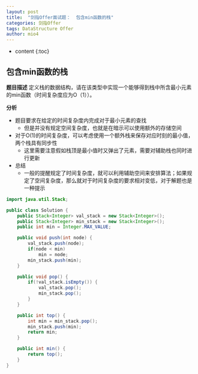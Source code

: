 ```yaml
---
layout: post
title:  "剑指Offer面试题：  包含min函数的栈"
categories: 剑指Offer  
tags: DataStructure Offer 
author: mio4
---
```


* content
{:toc}








## 包含min函数的栈

**题目描述**
定义栈的数据结构，请在该类型中实现一个能够得到栈中所含最小元素的min函数（时间复杂度应为O（1））。

**分析**

 - 题目要求在给定的时间复杂度内完成对于最小元素的查找
   - 但是并没有规定空间复杂度，也就是在暗示可以使用额外的存储空间
 - 对于O(1)的时间复杂度，可以考虑使用一个额外栈来保存对应时刻的最小值，两个栈具有同步性
   - 这里需要注意假如栈顶是最小值时又弹出了元素，需要对辅助栈也同时进行更新
 - 总结
   - 一般的提醒规定了时间复杂度，就可以利用辅助空间来安排算法；如果规定了空间复杂度，那么就对于时间复杂度的要求相对变低，对于解题也是一种提示  



```java 
import java.util.Stack;

public class Solution {
	public Stack<Integer> val_stack = new Stack<Integer>();
	public Stack<Integer> min_stack = new Stack<Integer>();
	public int min = Integer.MAX_VALUE;

	public void push(int node) {
		val_stack.push(node);
		if(node < min)
			min = node;
		min_stack.push(min);
	}

	public void pop() {
		if(!val_stack.isEmpty()) {
			val_stack.pop();
			min_stack.pop();
		}
	}

	public int top() {
		int min = min_stack.pop();
		min_stack.push(min);
		return min;
	}

	public int min() {
		return top();
	}
}

```